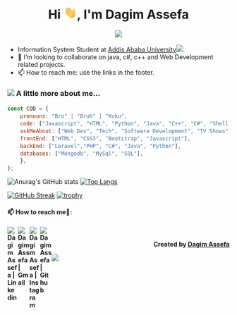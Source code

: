 <h1 align="center">Hi <img src="https://raw.githubusercontent.com/ABSphreak/ABSphreak/master/gifs/Hi.gif" width="30px">, I'm Dagim Assefa</h1>
<p align="center">
  <a href="https://dagimassefa.netlify.app/"><img src="https://readme-typing-svg.herokuapp.com?lines=Information+System+Undergraduate;Full+Stack+Software+Developer&center=true&width=500&height=50"></a>
</p>

- Information System Student at <a href="http://www.aau.edu.et/">Addis Ababa University</a><img src="https://media.giphy.com/media/fYSnHlufseco8Fh93Z/giphy.gif" width="30">
- 👯 I’m looking to collaborate on java, c#, c++ and Web Development related projects.
- 📫 How to reach me: use the links in the footer.




### <img src="https://media.giphy.com/media/VgCDAzcKvsR6OM0uWg/giphy.gif" width="50"> A little more about me...  

```javascript
const COD = {
    pronouns: "Bro" | "Bruh" | "Kuku",
    code: ["Javascript", "HTML", "Python", "Java", "C++", "C#", "Shell Scripting", "PHP", "GIT"],
    askMeAbout: ["Web Dev", "Tech", "Software Development", "TV Shows", "Gaming"],
    frontEnd: ["HTML", "CSS3", "Bootstrap", "Javascript"],
    backEnd: ["Laravel","PHP", "C#", "Java", "Python"],
    databases: ["Mongodb", "MySql", "SQL"],
    },
};
```

![Anurag's GitHub stats](https://github-readme-stats.vercel.app/api?username=Dagimassefa&show_icons=true&theme=prussian)
[![Top Langs](https://github-readme-stats.vercel.app/api/top-langs/?username=Dagimassefa&layout=compact&langs_count=8)](https://github.com/anuraghazra/github-readme-stats)

[![GitHub Streak](https://streak-stats.demolab.com/?user=Dagimassefa&theme=dark)](https://git.io/streak-stats)
[![trophy](https://github-profile-trophy.vercel.app/?username=Dagimassefa&row=2&column=3&theme=dark_dimmed)](https://github.com/ryo-ma/github-profile-trophy)

 
<h4> 📫 How to reach me🤝: <h4>
  </hr>
  <a href="https://www.linkedin.com/in/dagim-assefa-71089022b">
   <img align="left" alt=" Dagim Assefa | Linkedin" width="24px" src="https://www.vectorlogo.zone/logos/linkedin/linkedin-icon.svg" />
  </a>
  <a href="mailto:kuku.assefa18@gmail.com">
    <img align="left" alt="Dagim Assefa | Gmail" width="26px" src="https://www.vectorlogo.zone/logos/gmail/gmail-icon.svg" />
  </a>
  <a href="https://www.instagram.com/assefa_dagim?r=nametag">
    <img align="left" alt="Dagim Assefa | Instagram" width="24px" src="https://www.vectorlogo.zone/logos/instagram/instagram-icon.svg" />
  </a>

   <a href="https://github.com/Dagimassefa">
    <img align="left" alt="Dagim Assefa | Github" width="26px" src="https://www.vectorlogo.zone/logos/github/github-tile.svg" />
  </a>
  <br>
  
<p align="right" > Created by <a href="https://dagimassefa.netlify.app/">Dagim Assefa</a> </p>
  
  ![](https://komarev.com/ghpvc/?username=Dagimassefa) 

<!---
Dagimassefa/Dagimassefa is a ✨ special ✨ repository because its `README.md` (this file) appears on your GitHub profile.
You can click the Preview link to take a look at your changes.
--->
